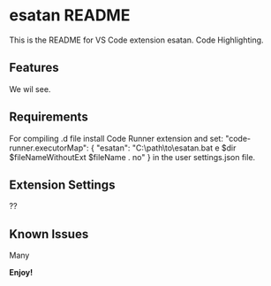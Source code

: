 # esatan README

This is the README for VS Code extension esatan. Code Highlighting.

## Features

We wil see.

## Requirements

For compiling .d file install Code Runner extension and set:
"code-runner.executorMap": {
    "esatan": "C:\\path\\to\\esatan.bat e $dir $fileNameWithoutExt $fileName . no"
    } 
in the user settings.json file.

## Extension Settings

??

## Known Issues

Many

**Enjoy!**

